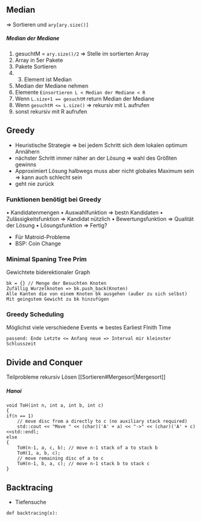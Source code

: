 ## Median
=> Sortieren und `ary[ary.size()]`

##### Median der Mediane
1. gesuchtM = `ary.size()/2` => Stelle im sortierten Array
2. Array in 5er Pakete
3. Pakete Sortieren
4. 3. Element ist Median
5. Median der Mediane nehmen
6. Elemente ``Einsortieren L < Median der Mediane < R``
7. Wenn ``L.size+1 == gesuchtM`` return Median der Mediane
8. Wenn ``gesuchtM <= L.size()`` => rekursiv mit L aufrufen
9. sonst rekursiv mit R aufrufen

## Greedy
- Heuristische Strategie => bei jedem Schritt sich dem lokalen optimum Annähern
- nächster Schritt immer näher an der Lösung => wahl des Größten gewinns
- Approximiert Lösung halbwegs muss aber nicht globales Maximum sein => kann auch schlecht sein
- geht nie zurück

### Funktionen benötigt bei Greedy
• Kandidatenmengen
• Auswahlfunktion => bestn Kandidaten
• Zulässigkeitsfunktion => Kandidat nützlich
• Bewertungsfunktion => Qualität der Lösung
• Lösungsfunktion => Fertig?
- Für Matroid-Probleme
- BSP: Coin Change

### Minimal Spaning Tree Prim
Gewichtete biderektionaler Graph
```
bk = {} // Menge der Besuchten Knoten
Zufällig Wurzelknoten => bk.push_back(Knoten)
Alle Kanten die von einem Knoten bk ausgehen (außer zu sich selbst)
Mit geingstem Gewicht zu bk hinzufügen

```

### Greedy Scheduling
Möglichst viele verschiedene Events => bestes Earliest FInith Time
```
passend: Ende Letzte <= Anfang neue => Interval mir kleinster Schlusszeit
```

## Divide and Conquer
Teilprobleme rekursiv Lösen
[[Sortieren#Mergesort|Mergesort]]
##### Hanoi
```
void ToH(int n, int a, int b, int c)
{
if(n == 1)
	// move disc from a directly to c (no auxiliary stack required)
	std::cout << "Move " << (char)('A' + a) << "->" << (char)('A' + c)<<std::endl;
else
{
	ToH(n-1, a, c, b); // move n-1 stack of a to stack b
	ToH(1, a, b, c);
	// move remaining disc of a to c
	ToH(n-1, b, a, c); // move n-1 stack b to stack c
}
```


## Backtracing
- Tiefensuche
```
def backtracing(x):
	
```